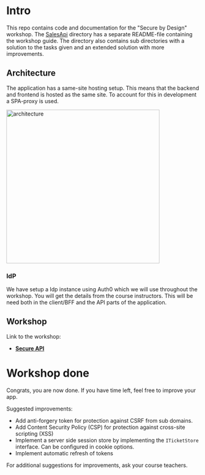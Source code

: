 # Intro

This repo contains code and documentation for the "Secure by Design" workshop. The [SalesApi](SalesApi) directory has a separate README-file containing the workshop guide. The directory also contains sub directories with a solution to the tasks given and an extended solution with more improvements.

## Architecture

The application has a same-site hosting setup. This means that the backend and frontend is hosted as the same site. To account for this in development a SPA-proxy is used.

<img src="Resources/WorkshopArchitecture.png" alt="architecture" width="400"/>

### IdP

We have setup a Idp instance using Auth0 which we will use throughout the workshop. You will get the details from the course instructors. This will be need both in the client/BFF and the API parts of the application.

## Workshop

Link to the workshop:

- [**Secure API**](./SalesApi)

# Workshop done

Congrats, you are now done. If you have time left, feel free to improve your app.

Suggested improvements:

- Add anti-forgery token for protection against CSRF from sub domains.
- Add Content Security Policy (CSP) for protection against cross-site scripting (XSS)
- Implement a server side session store by implementing the `ITicketStore` interface. Can be configured in cookie options.
- Implement automatic refresh of tokens

For additional suggestions for improvements, ask your course teachers.
